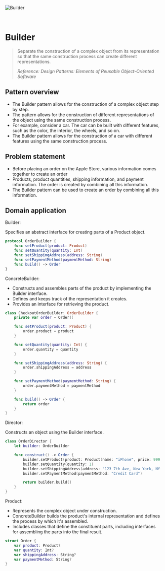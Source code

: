 ![Builder](https://github.com/user-attachments/assets/3a8d3e5b-ab59-4985-9d08-e1534747ad52)

<br />

# Builder

> Separate the construction of a complex object from its representation so that the same construction process can create different representations.
>
> _Reference: Design Patterns: Elements of Reusable Object-Oriented Software_

## Pattern overview

- The Builder pattern allows for the construction of a complex object step by step.
- The pattern allows for the construction of different representations of the object using the same construction process.
- For example, consider a car. The car can be built with different features, such as the color, the interior, the wheels, and so on.
- The Builder pattern allows for the construction of a car with different features using the same construction process.

## Problem statement

- Before placing an order on the Apple Store, various information comes together to create an order
- Products, product quantities, shipping information, and payment information. The order is created by combining all this information.
- The Builder pattern can be used to create an order by combining all this information.

## Domain application

Builder:

Specifies an abstract interface for creating parts of a Product object.

```swift
protocol OrderBuilder {
    func setProduct(product: Product)
    func setQuantity(quantity: Int)
    func setShippingAddress(address: String)
    func setPaymentMethod(paymentMethod: String)
    func build() -> Order
}
```

ConcreteBuilder:

- Constructs and assembles parts of the product by implementing the Builder interface.
- Defines and keeps track of the representation it creates.
- Provides an interface for retrieving the product.

```swift
class CheckoutOrderBuilder: OrderBuilder {
    private var order = Order()

    func setProduct(product: Product) {
        order.product = product
    }

    func setQuantity(quantity: Int) {
        order.quantity = quantity
    }

    func setShippingAddress(address: String) {
        order.shippingAddress = address
    }

    func setPaymentMethod(paymentMethod: String) {
        order.paymentMethod = paymentMethod
    }

    func build() -> Order {
        return order
    }
}
```

Director:

Constructs an object using the Builder interface.

```swift
class OrderDirector {
    let builder: OrderBuilder

    func construct() -> Order {
        builder.setProduct(product: Product(name: "iPhone", price: 999.00))
        builder.setQuantity(quantity: 1)
        builder.setShippingAddress(address: "123 7th Ave, New York, NY 10001")
        builder.setPaymentMethod(paymentMethod: "Credit Card")

        return builder.build()
    }
}
```

Product:

- Represents the complex object under construction.
- ConcreteBuilder builds the product's internal representation and defines the process by which it's assembled.
- Includes classes that define the constituent parts, including interfaces for assembling the parts into the final result.

```swift
struct Order {
    var product: Product?
    var quantity: Int?
    var shippingAddress: String?
    var paymentMethod: String?
}
```
